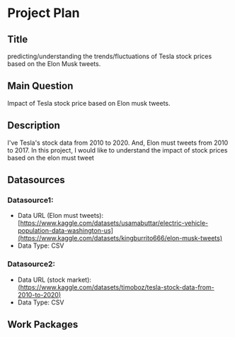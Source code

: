# Project Plan

## Title
<!-- Give your project a short title. -->
predicting/understanding the trends/fluctuations of Tesla stock prices based on the Elon Musk tweets.

## Main Question

<!-- Think about one main question you want to answer based on the data. -->

Impact of Tesla stock price based on Elon musk tweets.

## Description

<!-- Describe your data science project in max. 200 words. Consider writing about why and how you attempt it. -->

I've Tesla's stock data from 2010 to 2020. And, Elon must tweets from 2010 to 2017. In this project, I would like to understand the impact of stock prices based on the elon must tweet
 
## Datasources

<!-- Describe each datasources you plan to use in a section. Use the prefic "DatasourceX" where X is the id of the datasource. -->

### Datasource1:

* Data URL (Elon must tweets): [https://www.kaggle.com/datasets/usamabuttar/electric-vehicle-population-data-washington-us](https://www.kaggle.com/datasets/kingburrito666/elon-musk-tweets)
* Data Type: CSV

### Datasource2:
* Data URL (stock market): [(https://www.kaggle.com/datasets/timoboz/tesla-stock-data-from-2010-to-2020)](https://www.kaggle.com/datasets/timoboz/tesla-stock-data-from-2010-to-2020)
* Data Type: CSV

## Work Packages

<!-- List of work packages ordered sequentially, each pointing to an issue with more details. -->


